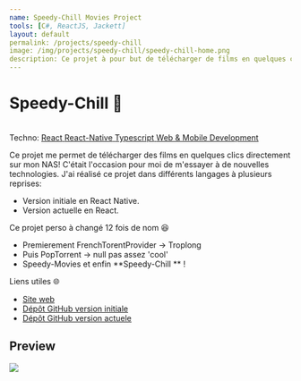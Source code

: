 ```yaml
---
name: Speedy-Chill Movies Project
tools: [C#, ReactJS, Jackett]
layout: default
permalink: /projects/speedy-chill
image: /img/projects/speedy-chill/speedy-chill-home.png
description: Ce projet à pour but de télécharger de films en quelques click!.
---
```


# Speedy-Chill 🎥
<p class="post-metadata text-muted">
 <br>Techno: 
<a class="text-decoration-none no-underline" href="/portfolYOU/projects/tags#react">
    <span class="tag badge badge-pill text-primary border border-primary">React</span>
</a>

<a class="text-decoration-none no-underline" href="/portfolYOU/projects/tags#react">
    <span class="tag badge badge-pill text-primary border border-primary">React-Native</span>
</a>
<a class="text-decoration-none no-underline" href="/portfolYOU/projects/tags#javascript">
    <span class="tag badge badge-pill text-primary border border-primary">Typescript</span>
</a>

<a class="text-decoration-none no-underline" href="/portfolYOU/projects/tags#web-development">
    <span class="tag badge badge-pill text-primary border border-primary">Web & Mobile Development</span>
</a>
</p>
Ce projet me permet de télécharger des films en quelques clics directement sur mon NAS! C'était l'occasion pour moi de m'essayer à de nouvelles technologies. J'ai réalisé ce projet dans différents langages à plusieurs reprises:

- Version initiale en React Native.
- Version actuelle en React.


Ce projet perso à changé 12 fois de nom 😆
- Premierement FrenchTorentProvider -> Troplong
- Puis PopTorrent -> null pas assez 'cool'
- Speedy-Movies et enfin **Speedy-Chill ** !



Liens utiles 🌐

- [Site web](https://speedychill.qmartinez.com/)
- [Dépôt GitHub version initiale](https://gitlab.com/AzRunRCE/frenchtorrentfinder-client)
- [Dépôt GitHub version actuele](https://gitlab.com/AzRunRCE/pop-torrents)


## Preview
<img src="/img/projects/speedy-chill/speedy-chill.gif" style="heigth:100px;max-width:300px;" />



